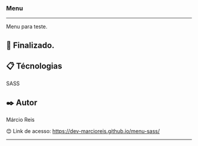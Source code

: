 ### Menu

---

Menu para teste.

## 🚀 Finalizado.

## 📋 Técnologias
SASS

## ✒️ Autor
Márcio Reis

😊 Link de acesso: https://dev-marcioreis.github.io/menu-sass/

---

